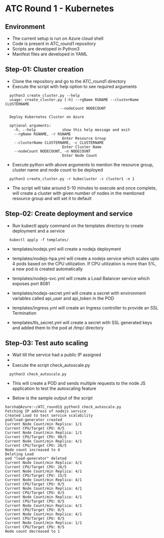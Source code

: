 # ATC Round 1 - Kubernetes

## Environment
- The current setup is run on Azure cloud shell
- Code is present in ATC_round1 repository 
- Scripts are developed in Python3 
- Manifest files are developed in YAML

## Step-01: Cluster creation
- Clone the repository and go to the ATC_round1 directory
- Execute the script with help option to see required arguments

```
  python3 create_cluster.py --help
  usage: create_cluster.py [-h] --rgName RGNAME --clusterName CLUSTERNAME
                         --nodeCount NODECOUNT

  Deploy Kubernetes Cluster on Azure

  optional arguments:
    -h, --help            show this help message and exit
    --rgName RGNAME, -r RGNAME
                          Enter Resource Group
    --clusterName CLUSTERNAME, -c CLUSTERNAME
                          Enter Cluster Name
    --nodeCount NODECOUNT, -n NODECOUNT
                          Enter Node Count
```

- Execute python with above arguments to mention the resource group, cluster name and node count to be deployed

```
  python3 create_cluster.py -r kubecluster -c cluster1 -n 1
```

- The script will take around 5-10 minutes to execute and once complete, will create a cluster with given number of nodes in the mentioned resource group and will set it to default

## Step-02: Create deployment and service
- Run kubectl apply command on the templates directory to create deployment and a service

```
  kubectl apply -f templates/
```

- templates/nodejs.yml will create a nodejs deployment

- templates/nodejs-hpa.yml will create a nodejs service which scales upto 4 pods based on the CPU utilization. If CPU utilization is more than 5%, a new pod is created automatically

- templates/nodejs-svc.yml will create a Load Balancer service which exposes port 8081

- templates/nodejs-secret.yml will create a secret with environment variables called api_user and api_token in the POD 

- templates/ingress.yml will create an Ingress controller to provide an SSL Termination

- templates/tls_secret.yml will create a secret with SSL generated keys and added them to the pod at /tmp/ directory

## Step-03: Test auto scaling

- Wait till the service had a public IP assigned
- 
- Execute the script check_autoscale.py

```
  python3 check_autoscale.py
```

- This will create a POD and sends multiple requests to the node JS application to test the autoscaling feature

- Below is the sample output of the script

```
harsha@Azure:~/ATC_round1$ python3 check_autoscale.py
Fetching IP address of nodejs service
Created Load to test service scalability
pod/load-generator created
Current Node Count/min Replica: 1/1
Current CPU/Target CPU: 0/5
Current Node Count/min Replica: 1/1
Current CPU/Target CPU: 90/5
Current Node Count/min Replica: 4/1
Current CPU/Target CPU: 26/5
Node count increased to 4
Deleting Load
pod "load-generator" deleted
Current Node Count/min Replica: 4/1
Current CPU/Target CPU: 26/5
Current Node Count/min Replica: 4/1
Current CPU/Target CPU: 15/5
Current Node Count/min Replica: 4/1
Current CPU/Target CPU: 0/5
Current Node Count/min Replica: 4/1
Current CPU/Target CPU: 0/5
Current Node Count/min Replica: 4/1
Current CPU/Target CPU: 0/5
Current Node Count/min Replica: 4/1
Current CPU/Target CPU: 0/5
Current Node Count/min Replica: 4/1
Current CPU/Target CPU: 0/5
Current Node Count/min Replica: 1/1
Current CPU/Target CPU: 0/5
Node count decreased to 1
```
